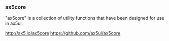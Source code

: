 ### ax5core

"ax5core" is a collection of utility functions that have been designed for use in ax5ui.

http://ax5.io/ax5core
https://github.com/ax5ui/ax5core


###